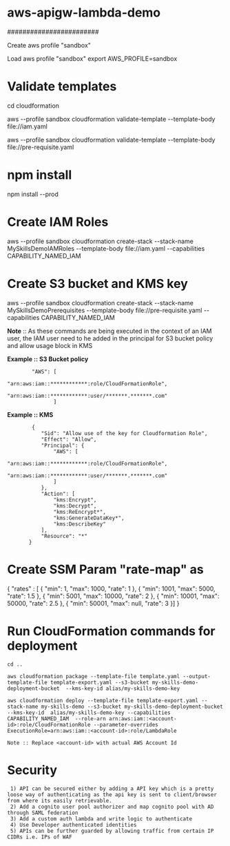 # aws-apigw-lambda-demo
########################

   Create aws profile "sandbox"

   Load aws profile "sandbox"
   export AWS_PROFILE=sandbox

   
   # Validate templates
   
   cd cloudformation
   
   aws --profile sandbox cloudformation validate-template --template-body file://iam.yaml
   
   aws --profile sandbox cloudformation validate-template --template-body file://pre-requisite.yaml
   
   # npm install
   npm install --prod
   
   # Create IAM Roles
   aws --profile sandbox cloudformation create-stack --stack-name MySkillsDemoIAMRoles --template-body file://iam.yaml --capabilities CAPABILITY_NAMED_IAM
   # Create S3 bucket and KMS key
   aws --profile sandbox cloudformation create-stack --stack-name MySkillsDemoPrerequisites --template-body file://pre-requisite.yaml --capabilities CAPABILITY_NAMED_IAM
   
   **Note** :: As these commands are being executed in the context of an IAM user, the IAM user need to he added in the principal for S3 bucket policy and allow usage block in KMS
  
  **Example :: S3 Bucket policy**
  
            "AWS": [
                       "arn:aws:iam::************:role/CloudFormationRole",
                       "arn:aws:iam::************:user/*******.*******.com"
                   ] 
                   
  **Example :: KMS**
  
            {
               "Sid": "Allow use of the key for Cloudformation Role",
               "Effect": "Allow",
               "Principal": {
                   "AWS": [
                       "arn:aws:iam::************:role/CloudFormationRole",
                        "arn:aws:iam::************:user/*******.*******.com"
                   ]
               },
               "Action": [
                   "kms:Encrypt",
                   "kms:Decrypt",
                   "kms:ReEncrypt*",
                   "kms:GenerateDataKey*",
                   "kms:DescribeKey"
               ],
               "Resource": "*"
           }  
           
  
  # Create SSM Param "rate-map" as
  
  
  { "rates" : [
        {
            "min": 1,
            "max": 1000,
            "rate": 1
        },
        {
            "min": 1001,
            "max": 5000,
            "rate": 1.5
        },
        {
            "min": 5001,
            "max": 10000,
            "rate": 2
        },
        {
            "min": 10001,
            "max": 50000,
            "rate": 2.5
        },
        {
            "min": 50001,
            "max": null,
            "rate": 3
        }]
    }
    
  

  # Run CloudFormation commands for deployment
    
    cd ..
    
    aws cloudformation package --template-file template.yaml --output-template-file template-export.yaml --s3-bucket my-skills-demo-deployment-bucket  --kms-key-id alias/my-skills-demo-key
    
    aws cloudformation deploy --template-file template-export.yaml --stack-name my-skills-demo --s3-bucket my-skills-demo-deployment-bucket --kms-key-id  alias/my-skills-demo-key --capabilities CAPABILITY_NAMED_IAM  --role-arn arn:aws:iam::<account-id>:role/CloudFormationRole --parameter-overrides ExecutionRole=arn:aws:iam::<account-id>:role/LambdaRole
    
    Note :: Replace <account-id> with actual AWS Account Id
        
# Security
  
     1) API can be secured either by adding a API key which is a pretty loose way of authenticating as the api key is sent to client/browser from where its easily retrievable.
     2) Add a cognito user pool authorizer and map cognito pool with AD through SAML federation
     3) Add a custom auth lambda and write logic to authenticate
     4) Use Developer authenticated identities
     5) APIs can be further guarded by allowing traffic from certain IP CIDRs i.e. IPs of WAF 
